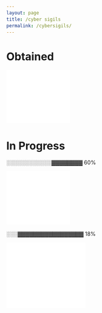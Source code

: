 ```yaml
---
layout: page
title: /cyber sigils
permalink: /cybersigils/
---
```

# Obtained

[![Network+ logo](/assets/network.png)](https://www.credly.com/badges/e4e2c187-901f-4bad-a62d-d4812b3c6f74?source=linked_in_profile)

# In Progress

░░░░░░░░░░░░▓▓▓▓▓▓▓▓ 60%

![linuxlogo](/assets/linux+.png)




░░░▓▓▓▓▓▓▓▓▓▓▓▓▓▓▓▓▓ 18%

![cysa logo](/assets/cysa(1).png)
